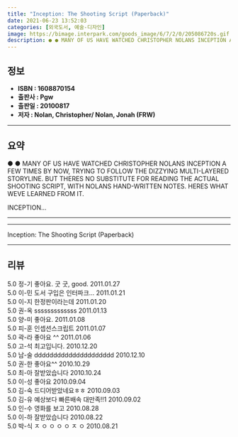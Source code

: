 ```yaml
---
title: "Inception: The Shooting Script (Paperback)"
date: 2021-06-23 13:52:03
categories: [외국도서, 예술-디자인]
image: https://bimage.interpark.com/goods_image/6/7/2/0/205086720s.gif
description: ● ● MANY OF US HAVE WATCHED CHRISTOPHER NOLANS INCEPTION A FEW TIMES BY NOW, TRYING TO FOLLOW THE DIZZYING MULTI-LAYERED STORYLINE. BUT THERES NO SUBSTITUTE F
---
```


## **정보**

- **ISBN : 1608870154**
- **출판사 : Pgw**
- **출판일 : 20100817**
- **저자 : Nolan, Christopher/ Nolan, Jonah (FRW)**

------



## **요약**

●  ●  MANY OF US HAVE WATCHED CHRISTOPHER NOLANS INCEPTION A FEW TIMES BY NOW, TRYING TO FOLLOW THE DIZZYING MULTI-LAYERED STORYLINE. BUT THERES NO SUBSTITUTE FOR READING THE ACTUAL SHOOTING SCRIPT, WITH NOLANS HAND-WRITTEN NOTES. HERES WHAT WEVE LEARNED FROM IT. 


INCEPTION... 

------



------


Inception: The Shooting Script (Paperback) 

------


## **리뷰** 

5.0 정-기 좋아요. 굿 굿, good. 2011.01.27 <br/>5.0 이-민 도서 구입은 인터파크... 2011.01.21 <br/>5.0 이-지 한정판이라는데 2011.01.20 <br/>5.0 권-옥 sssssssssssss 2011.01.13 <br/>5.0 양-미 좋아요. 2011.01.08 <br/>5.0 피-훈 인셉션스크립트 2011.01.07 <br/>5.0 곽-라 좋아요 ^^ 2011.01.06 <br/>5.0 고-석 최고입니다. 2010.12.20 <br/>5.0 남-술 ddddddddddddddddddddd 2010.12.10 <br/>5.0 권-한 좋아요^^ 2010.10.29 <br/>5.0 최-아 잘받았습니다 2010.10.24 <br/>5.0 이-성 좋아요 2010.09.04 <br/>5.0 김-숙 드디어받았네요ㅎㅎ 2010.09.03 <br/>5.0 김-유 예상보다 빠른배속 대만족!!1 2010.09.02 <br/>5.0 인-수 영화를 보고 2010.08.28 <br/>5.0 이-하 잘받았습니다 2010.08.22 <br/>5.0 박-식 ㅈ ㅇ ㅇ ㅇ ㅇ ㅈ ㅇ 2010.08.21 <br/>